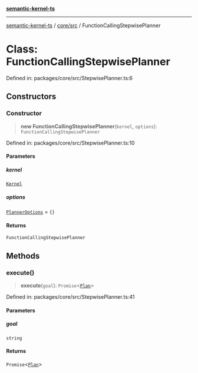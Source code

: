 [**semantic-kernel-ts**](../../../README.md)

***

[semantic-kernel-ts](../../../modules.md) / [core/src](../README.md) / FunctionCallingStepwisePlanner

# Class: FunctionCallingStepwisePlanner

Defined in: packages/core/src/StepwisePlanner.ts:6

## Constructors

### Constructor

> **new FunctionCallingStepwisePlanner**(`kernel`, `options`): `FunctionCallingStepwisePlanner`

Defined in: packages/core/src/StepwisePlanner.ts:10

#### Parameters

##### kernel

[`Kernel`](Kernel.md)

##### options

[`PlannerOptions`](../interfaces/PlannerOptions.md) = `{}`

#### Returns

`FunctionCallingStepwisePlanner`

## Methods

### execute()

> **execute**(`goal`): `Promise`\<[`Plan`](Plan.md)\>

Defined in: packages/core/src/StepwisePlanner.ts:41

#### Parameters

##### goal

`string`

#### Returns

`Promise`\<[`Plan`](Plan.md)\>
